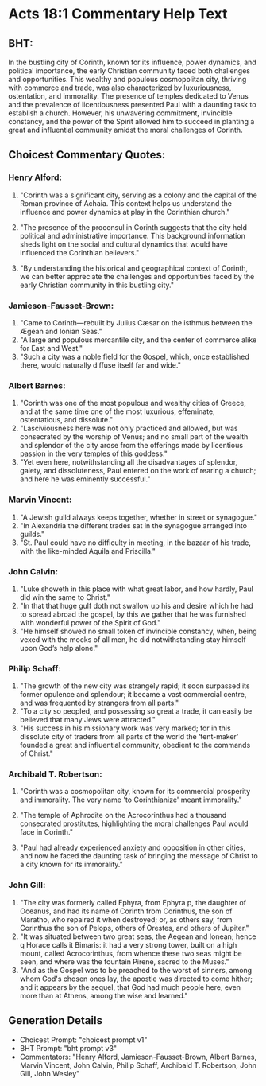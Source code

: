 # Acts 18:1 Commentary Help Text

## BHT:
In the bustling city of Corinth, known for its influence, power dynamics, and political importance, the early Christian community faced both challenges and opportunities. This wealthy and populous cosmopolitan city, thriving with commerce and trade, was also characterized by luxuriousness, ostentation, and immorality. The presence of temples dedicated to Venus and the prevalence of licentiousness presented Paul with a daunting task to establish a church. However, his unwavering commitment, invincible constancy, and the power of the Spirit allowed him to succeed in planting a great and influential community amidst the moral challenges of Corinth.

## Choicest Commentary Quotes:
### Henry Alford:
1. "Corinth was a significant city, serving as a colony and the capital of the Roman province of Achaia. This context helps us understand the influence and power dynamics at play in the Corinthian church." 

2. "The presence of the proconsul in Corinth suggests that the city held political and administrative importance. This background information sheds light on the social and cultural dynamics that would have influenced the Corinthian believers." 

3. "By understanding the historical and geographical context of Corinth, we can better appreciate the challenges and opportunities faced by the early Christian community in this bustling city."

### Jamieson-Fausset-Brown:
1. "Came to Corinth—rebuilt by Julius Cæsar on the isthmus between the Ægean and Ionian Seas." 
2. "A large and populous mercantile city, and the center of commerce alike for East and West."
3. "Such a city was a noble field for the Gospel, which, once established there, would naturally diffuse itself far and wide."

### Albert Barnes:
1. "Corinth was one of the most populous and wealthy cities of Greece, and at the same time one of the most luxurious, effeminate, ostentatious, and dissolute."
2. "Lasciviousness here was not only practiced and allowed, but was consecrated by the worship of Venus; and no small part of the wealth and splendor of the city arose from the offerings made by licentious passion in the very temples of this goddess."
3. "Yet even here, notwithstanding all the disadvantages of splendor, gaiety, and dissoluteness, Paul entered on the work of rearing a church; and here he was eminently successful."

### Marvin Vincent:
1. "A Jewish guild always keeps together, whether in street or synagogue."
2. "In Alexandria the different trades sat in the synagogue arranged into guilds."
3. "St. Paul could have no difficulty in meeting, in the bazaar of his trade, with the like-minded Aquila and Priscilla."

### John Calvin:
1. "Luke showeth in this place with what great labor, and how hardly, Paul did win the same to Christ."
2. "In that that huge gulf doth not swallow up his and desire which he had to spread abroad the gospel, by this we gather that he was furnished with wonderful power of the Spirit of God."
3. "He himself showed no small token of invincible constancy, when, being vexed with the mocks of all men, he did notwithstanding stay himself upon God’s help alone."

### Philip Schaff:
1. "The growth of the new city was strangely rapid; it soon surpassed its former opulence and splendour; it became a vast commercial centre, and was frequented by strangers from all parts."
2. "To a city so peopled, and possessing so great a trade, it can easily be believed that many Jews were attracted."
3. "His success in his missionary work was very marked; for in this dissolute city of traders from all parts of the world the ‘tent-maker’ founded a great and influential community, obedient to the commands of Christ."

### Archibald T. Robertson:
1. "Corinth was a cosmopolitan city, known for its commercial prosperity and immorality. The very name 'to Corinthianize' meant immorality." 

2. "The temple of Aphrodite on the Acrocorinthus had a thousand consecrated prostitutes, highlighting the moral challenges Paul would face in Corinth." 

3. "Paul had already experienced anxiety and opposition in other cities, and now he faced the daunting task of bringing the message of Christ to a city known for its immorality."

### John Gill:
1. "The city was formerly called Ephyra, from Ephyra p, the daughter of Oceanus, and had its name of Corinth from Corinthus, the son of Maratho, who repaired it when destroyed; or, as others say, from Corinthus the son of Pelops, others of Orestes, and others of Jupiter."
2. "It was situated between two great seas, the Aegean and Ionean; hence q Horace calls it Bimaris: it had a very strong tower, built on a high mount, called Acrocorinthus, from whence these two seas might be seen, and where was the fountain Pirene, sacred to the Muses."
3. "And as the Gospel was to be preached to the worst of sinners, among whom God's chosen ones lay, the apostle was directed to come hither; and it appears by the sequel, that God had much people here, even more than at Athens, among the wise and learned."


## Generation Details
- Choicest Prompt: "choicest prompt v1"
- BHT Prompt: "bht prompt v3"
- Commentators: "Henry Alford, Jamieson-Fausset-Brown, Albert Barnes, Marvin Vincent, John Calvin, Philip Schaff, Archibald T. Robertson, John Gill, John Wesley"
